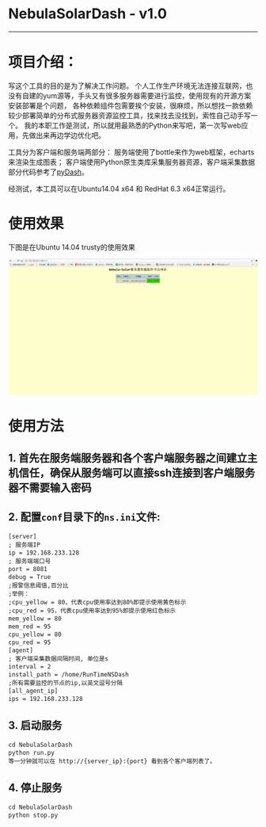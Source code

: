 # NebulaSolarDash - v1.0
---

# 项目介绍：

写这个工具的目的是为了解决工作问题。
个人工作生产环境无法连接互联网，也没有自建的yum源等，手头又有很多服务器需要进行监控，使用现有的开源方案安装部署是个问题，
各种依赖组件包需要挨个安装，很麻烦，所以想找一款依赖较少部署简单的分布式服务器资源监控工具，找来找去没找到，索性自己动手写一个。
我的本职工作是测试，所以就用最熟悉的Python来写吧，第一次写web应用，先做出来再边学边优化吧。

工具分为客户端和服务端两部分：
服务端使用了bottle来作为web框架，echarts来渲染生成图表；
客户端使用Python原生类库采集服务器资源，客户端采集数据部分代码参考了[pyDash](https://github.com/k3oni/pydash)。

经测试，本工具可以在Ubuntu14.04 x64 和 RedHat 6.3 x64正常运行。

# 使用效果
下图是在Ubuntu 14.04 trusty的使用效果

![](/assets/picture/NebulaSolarDash.gif)


# 使用方法
## 1. 首先在服务端服务器和各个客户端服务器之间建立主机信任，确保从服务端可以直接ssh连接到客户端服务器不需要输入密码

## 2. 配置`conf`目录下的`ns.ini`文件:

    [server]
    ; 服务端IP
    ip = 192.168.233.128
    ; 服务端端口号
    port = 8081
    debug = True
    ;报警信息阈值,百分比
    ;举例：
    ;cpu_yellow = 80，代表cpu使用率达到80%即提示使用黄色标示
    ;cpu_red = 95，代表cpu使用率达到95%即提示使用红色标示
    mem_yellow = 80
    mem_red = 95
    cpu_yellow = 80
    cpu_red = 95
    [agent]
    ; 客户端采集数据间隔时间, 单位是s
    interval = 2
    install_path = /home/RunTimeNSDash
    ;所有需要监控的节点的ip,以英文逗号分隔
    [all_agent_ip]
    ips = 192.168.233.128

## 3. 启动服务
    cd NebulaSolarDash
    python run.py
    等一分钟就可以在 http://{server_ip}:{port} 看到各个客户端列表了。

## 4. 停止服务
    cd NebulaSolarDash
    python stop.py




